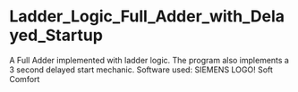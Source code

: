 # Ladder_Logic_Full_Adder_with_Delayed_Startup
A Full Adder implemented with ladder logic. The program also implements a 3 second delayed start mechanic.
Software used: SIEMENS LOGO! Soft Comfort
